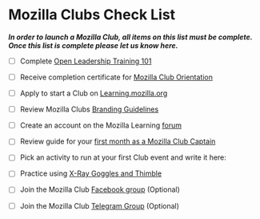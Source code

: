 # Mozilla Clubs Check List
***In order to launch a Mozilla Club, all items on this list must be complete. Once this list is complete please let us know here.***

- [ ] Complete [Open Leadership Training 101](https://mozilla.teachable.com/p/open-leadership-101)

- [ ] Receive completion certificate for [Mozilla Club Orientation](https://mozilla.teachable.com/p/mozilla-club-training)
- [ ] Apply to start a Club on [Learning.mozilla.org](https://learning.mozilla.org/en-US/clubs/)
- [ ] Review Mozilla Clubs [Branding Guidelines](http://mozilla.github.io/learning-networks/clubs/branding-guidelines/)
- [ ] Create an account on the Mozilla Learning [forum](https://discourse.webmaker.org/c/mozilla-clubs) 
- [ ] Review guide for your [first month as a Mozilla Club Captain](http://mozilla.github.io/mozilla-club-guides/your-first-month-as-a-club-captain-without-rc/)
- [ ] Pick an activity to run at your first Club event and write it here: 
- [ ] Practice using [X-Ray Goggles and Thimble](https://teach.mozilla.org/tools) 
- [ ] Join the Mozilla Club [Facebook group](https://www.facebook.com/groups/mozillaclubs/) (Optional)
- [ ] Join the Mozilla Club [Telegram Group](https://telegram.me/joinchat/BwUk1goEpt1QuBxsV_PyZQ) (Optional)
